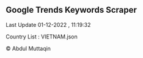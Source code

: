

## Google Trends Keywords Scraper 
 
Last Update 01-12-2022 , 11:19:32

Country List :
VIETNAM.json



© Abdul Muttaqin 
